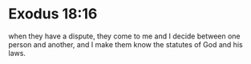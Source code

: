 # Exodus 18:16

when they have a dispute, they come to me and I decide between one person and another, and I make them know the statutes of God and his laws.
